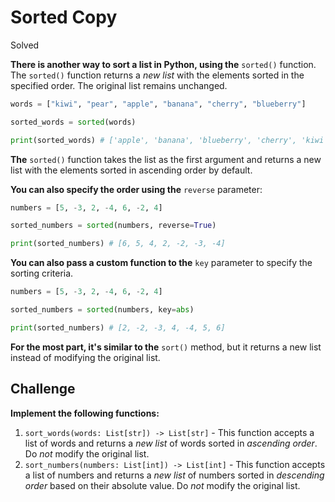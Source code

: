# Sorted Copy

Solved

**There is another way to sort a list in Python, using the** `sorted()` function. The `sorted()` function returns a *new list* with the elements sorted in the specified order. The original list remains unchanged.

```python
words = ["kiwi", "pear", "apple", "banana", "cherry", "blueberry"]

sorted_words = sorted(words)

print(sorted_words) # ['apple', 'banana', 'blueberry', 'cherry', 'kiwi', 'pear']
```

**The** `sorted()` function takes the list as the first argument and returns a new list with the elements sorted in ascending order by default.

**You can also specify the order using the** `reverse` parameter:

```python
numbers = [5, -3, 2, -4, 6, -2, 4]

sorted_numbers = sorted(numbers, reverse=True)

print(sorted_numbers) # [6, 5, 4, 2, -2, -3, -4]
```

**You can also pass a custom function to the** `key` parameter to specify the sorting criteria.

```python
numbers = [5, -3, 2, -4, 6, -2, 4]

sorted_numbers = sorted(numbers, key=abs)

print(sorted_numbers) # [2, -2, -3, 4, -4, 5, 6]
```

**For the most part, it's similar to the** `sort()` method, but it returns a new list instead of modifying the original list.

## Challenge

**Implement the following functions:**

1. `sort_words(words: List[str]) -> List[str]` - This function accepts a list of words and returns a *new list* of words sorted in *ascending order*. Do *not* modify the original list.
2. `sort_numbers(numbers: List[int]) -> List[int]` - This function accepts a list of numbers and returns a *new list* of numbers sorted in *descending order* based on their absolute value. Do *not* modify the original list.